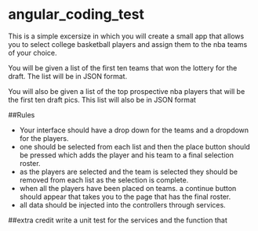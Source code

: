 # angular_coding_test



This is a simple excersize in which you will create a small app that allows you to select college basketball players and assign them to the nba teams of your choice. 

You will be given a list of the first ten teams that won the lottery for the draft. The list will be in JSON format.

You will also be given a list of the top prospective nba players that will be the first ten draft pics. This list will also be in JSON format

##Rules
- Your interface should have a drop down for the teams and a dropdown for the players.
- one should be selected from each list and then the place button should be pressed which adds the player and his team to a final selection roster.
- as the players are selected and the team is selected they should be removed from each list as the selection is complete. 
- when all the players have been placed on teams. a continue button should appear that takes you to the page that has the final roster.
- all data should be injected into the controllers through services.

##extra credit 
write a unit test for the services and the function that
